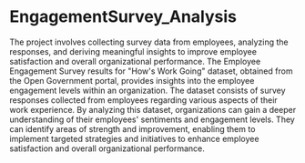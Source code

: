 # EngagementSurvey_Analysis
The project involves collecting survey data from employees, analyzing the responses, and deriving meaningful insights to improve employee satisfaction and overall organizational performance.
The Employee Engagement Survey results for "How's Work Going" dataset, obtained from the Open Government portal, provides insights into the employee engagement levels within an organization. The dataset consists of survey responses collected from employees regarding various aspects of their work experience.
By analyzing this dataset, organizations can gain a deeper understanding of their employees' sentiments and engagement levels. They can identify areas of strength and improvement, enabling them to implement targeted strategies and initiatives to enhance employee satisfaction and overall organizational performance.
